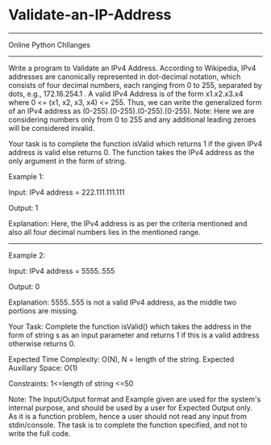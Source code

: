 # Validate-an-IP-Address
------------------------------------------
Online Python Chllanges

-----------------------------------------

Write a program to Validate an IPv4 Address.
According to Wikipedia, IPv4 addresses are canonically represented in dot-decimal notation, which consists of four decimal numbers, each ranging from 0 to 255, separated by dots, e.g., 172.16.254.1 .
A valid IPv4 Address is of the form x1.x2.x3.x4 where 0 <= (x1, x2, x3, x4) <= 255.
Thus, we can write the generalized form of an IPv4 address as (0-255).(0-255).(0-255).(0-255).
Note: Here we are considering numbers only from 0 to 255 and any additional leading zeroes will be considered invalid.

Your task is to complete the function isValid which returns 1 if the given IPv4 address is valid else returns 0. The function takes the IPv4 address as the only argument in the form of string.

Example 1:

Input:
IPv4 address = 222.111.111.111

Output: 1

Explanation: Here, the IPv4 address is as
per the criteria mentioned and also all
four decimal numbers lies in the mentioned
range.

-----------------------------------------------------------------------------

Example 2:

Input:
IPv4 address = 5555..555

Output: 0

Explanation: 5555..555 is not a valid
IPv4 address, as the middle two portions
are missing.


Your Task:
Complete the function isValid() which takes the address in the form of string s as an input parameter and returns 1 if this is a valid address otherwise returns 0.

Expected Time Complexity: O(N), N = length of the string.
Expected Auxiliary Space: O(1)

Constraints:
1<=length of string <=50

Note: The Input/Output format and Example given are used for the system's internal purpose, and should be used by a user for Expected Output only. As it is a function problem, hence a user should not read any input from stdin/console. The task is to complete the function specified, and not to write the full code.
